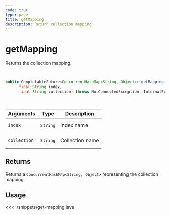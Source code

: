 ```yaml
---
code: true
type: page
title: getMapping
description: Return collection mapping
---
```


# getMapping

Returns the collection mapping.

<br/>

```java
public CompletableFuture<ConcurrentHashMap<String, Object>> getMapping(
      final String index,
      final String collection) throws NotConnectedException, InternalException
```

<br/>

| Arguments    | Type              | Description     |
| ------------ | ----------------- | --------------- |
| `index`      | <pre>String</pre> | Index name      |
| `collection` | <pre>String</pre> | Collection name |

## Returns

Returns a `ConcurrentHashMap<String, Object>` representing the collection mapping.

## Usage

<<< ./snippets/get-mapping.java